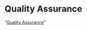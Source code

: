 ﻿# Quality Assurance

"[Quality Assurance](https://hrbook-hrc.web.app/#/view/quality-assurance/korean/README)"
